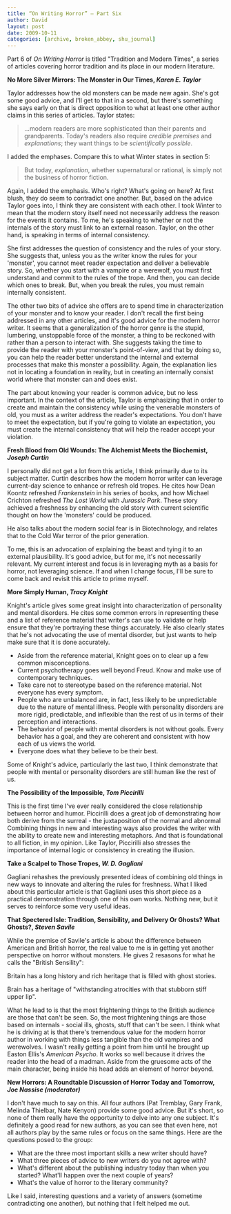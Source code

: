 ```yaml
---
title: “On Writing Horror” – Part Six
author: David
layout: post
date: 2009-10-11
categories: [archive, broken_abbey, shu_journal]
---
```


Part 6 of _On Writing Horror_ is titled "Tradition and Modern Times", a series
of articles covering horror tradition and its place in our modern literature.

**No More Silver Mirrors: The Monster in Our Times, _Karen E. Taylor_**

Taylor addresses how the old monsters can be made new again. She's got some good
advice, and I'll get to that in a second, but there's something she says early
on that is direct opposition to what at least one other author claims in this
series of articles. Taylor states:

> ...modern readers are more sophisticated than their parents and grandparents.
> Today's readers also require _credible premises_ and _explanations_; they want
> things to be _scientifically possible_.

I added the emphases. Compare this to what Winter states in section 5:

> But today, _explanation_, whether supernatural or rational, is simply not the
> business of horror fiction.

Again, I added the emphasis. Who's right? What's going on here? At first blush,
they do seem to contradict one another. But, based on the advice Taylor goes
into, I think they are consistent with each other. I took Winter to mean that
the modern story itself need not necessarily address the reason for the events
it contains. To me, he's speaking to whether or not the internals of the story
must link to an external reason. Taylor, on the other hand, is speaking in terms
of internal consistency.

She first addresses the question of consistency and the rules of your story. She
suggests that, unless you as the writer know the rules for your 'monster', you
cannot meet reader expectation and deliver a believable story. So, whether you
start with a vampire or a werewolf, you must first understand and commit to the
rules of the trope. And then, you can decide which ones to break. But, when you
break the rules, you must remain internally consistent.

The other two bits of advice she offers are to spend time in characterization of
your monster and to know your reader. I don't recall the first being addressed
in any other articles, and it's good advice for the modern horror writer. It
seems that a generalization of the horror genre is the stupid, lumbering,
unstoppable force of the monster, a thing to be reckoned with rather than a
person to interact with. She suggests taking the time to provide the reader with
your monster's point-of-view, and that by doing so, you can help the reader
better understand the internal and external processes that make this monster a
possibility. Again, the explanation lies not in locating a foundation in
reality, but in creating an internally consist world where that monster can and
does exist.

The part about knowing your reader is common advice, but no less important. In
the context of the article, Taylor is emphasizing that in order to create and
maintain the consistency while using the venerable monsters of old, you must as
a writer address the reader's expectations. You don't have to meet the
expectation, but if you're going to violate an expectation, you must create the
internal consistency that will help the reader accept your violation.

**Fresh Blood from Old Wounds: The Alchemist Meets the Biochemist, _Joseph
Curtin_**

I personally did not get a lot from this article, I think primarily due to its
subject matter. Curtin describes how the modern horror writer can leverage
current-day science to enhance or refresh old tropes. He cites how Dean Koontz
refreshed _Frankenstein_ in his series of books, and how Michael Crichton
refreshed _The Lost World_ with _Jurassic Park_. These story achieved a
freshness by enhancing the old story with current scientific thought on how the
'monsters' could be produced.

He also talks about the modern social fear is in Biotechnology, and relates that
to the Cold War terror of the prior generation.

To me, this is an advocation of explaining the beast and tying it to an external
plausibility. It's good advice, but for me, it's not necessarily relevant. My
current interest and focus is in leveraging myth as a basis for horror, not
leveraging science. If and when I change focus, I'll be sure to come back and
revisit this article to prime myself.

**More Simply Human, _Tracy Knight_**

Knight's article gives some great insight into characterization of personality
and mental disorders. He cites some common errors in representing these and a
list of reference material that writer's can use to validate or help ensure that
they're portraying these things accurately. He also clearly states that he's not
advocating the use of mental disorder, but just wants to help make sure that it
is done accurately.

- Aside from the reference material, Knight goes on to clear up a few common
  misconceptions.
- Current psychotherapy goes well beyond Freud. Know and make use of
  contemporary techniques.
- Take care not to stereotype based on the reference material. Not everyone has
  every symptom.
- People who are unbalanced are, in fact, less likely to be unpredictable due to
  the nature of mental illness. People with personality disorders are more
  rigid, predictable, and inflexible than the rest of us in terms of their
  perception and interactions.
- The behavior of people with mental disorders is not without goals. Every
  behavior has a goal, and they are coherent and consistent with how each of us
  views the world.
- Everyone does what they believe to be their best.

Some of Knight's advice, particularly the last two, I think demonstrate that
people with mental or personality disorders are still human like the rest of us.

**The Possibility of the Impossible, _Tom Piccirilli_**

This is the first time I've ever really considered the close relationship
between horror and humor. Piccirilli does a great job of demonstrating how both
derive from the surreal - the juxtaposition of the normal and abnormal Combining
things in new and interesting ways also provides the writer with the ability to
create new and interesting metaphors. And that is foundational to all fiction,
in my opinion. Like Taylor, Piccirilli also stresses the importance of internal
logic or consistency in creating the illusion.

**Take a Scalpel to Those Tropes, _W. D. Gagliani_**

Gagliani rehashes the previously presented ideas of combining old things in new
ways to innovate and altering the rules for freshness. What I liked about this
particular article is that Gagliani uses this short piece as a practical
demonstration through one of his own works. Nothing new, but it serves to
reinforce some very useful ideas.

**That Spectered Isle: Tradition, Sensibility, and Delivery Or Ghosts? What
Ghosts?, _Steven Savile_**

While the premise of Savile's article is about the difference between American
and British horror, the real value to me is in getting yet another perspective
on horror without monsters. He gives 2 resasons for what he calls the "British
Sensility":

Britain has a long history and rich heritage that is filled with ghost stories.

Brain has a heritage of "withstanding atrocities with that stubborn stiff upper
lip".

What he lead to is that the most frightening things to the British audience are
those that can't be seen. So, the most frightening things are those based on
internals - social ills, ghosts, stuff that can't be seen. I think what he is
driving at is that there's tremendous value for the modern horror author in
working with things less tangible than the old vampires and werewolves. I wasn't
really getting a point from him until he brought up Easton Ellis's _American
Psycho_. It works so well because it drives the reader into the head of a
madman. Aside from the gruesome acts of the main character, being inside his
head adds an element of horror beyond.

**New Horrors: A Roundtable Discussion of Horror Today and Tomorrow, _Joe
Nassise (moderator)_**

I don't have much to say on this. All four authors (Pat Tremblay, Gary Frank,
Melinda Thielbar, Nate Kenyon) provide some good advice. But it's short, so none
of them really have the opportunity to delve into any one subject. It's
definitely a good read for new authors, as you can see that even here, not all
authors play by the same rules or focus on the same things. Here are the
questions posed to the group:

- What are the three most important skills a new writer should have?
- What three pieces of advice to new writers do you not agree with?
- What's different about the publishing industry today than when you started?
  What'll happen over the next couple of years?
- What's the value of horror to the literary community?

Like I said, interesting questions and a variety of answers (sometime
contradicting one another), but nothing that I felt helped me out.
